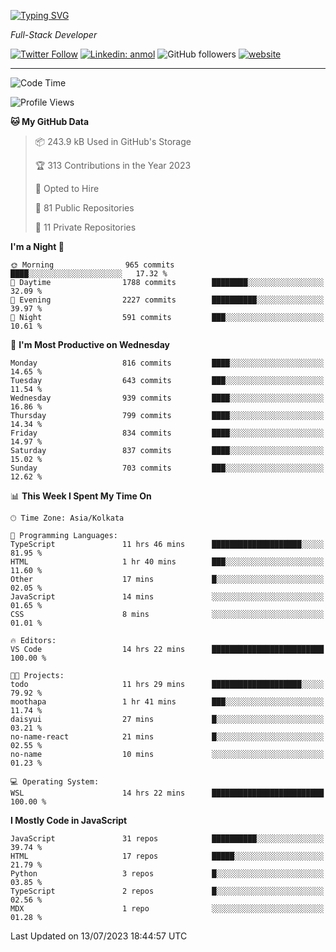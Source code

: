 [![Typing SVG](https://readme-typing-svg.herokuapp.com?lines=HI%2C+I'm+Tonal;I'm+a+Full+Stack+Developer)](https://git.io/typing-svg)

<p><em>Full-Stack Developer</em></p>

[![Twitter Follow](https://img.shields.io/twitter/follow/tonalmathew?style=flat)](https://twitter.com/intent/follow?screen_name=tonalmathew)
[![Linkedin: anmol](https://img.shields.io/badge/tonal-mathew?style=flat-square&logo=Linkedin&logoColor=white&link=https://www.linkedin.com/in/tonal-mathew/)](https://www.linkedin.com/in/tonal-mathew/)
![GitHub followers](https://img.shields.io/github/followers/tonalmathew?label=Follow&style=social)
[![website](https://img.shields.io/badge/Website-46a2f1.svg?&style=flat-square&logo=Google-Chrome&logoColor=white&link=http://tonalmathew.github.io/)](http://tonalmathew.github.io/)

---
<!--START_SECTION:waka-->
![Code Time](http://img.shields.io/badge/Code%20Time-1%2C078%20hrs%207%20mins-blue)

![Profile Views](http://img.shields.io/badge/Profile%20Views-0-blue)

**🐱 My GitHub Data** 

> 📦 243.9 kB Used in GitHub's Storage 
 > 
> 🏆 313 Contributions in the Year 2023
 > 
> 💼 Opted to Hire
 > 
> 📜 81 Public Repositories 
 > 
> 🔑 11 Private Repositories 
 > 
**I'm a Night 🦉** 

```text
🌞 Morning                965 commits         ████░░░░░░░░░░░░░░░░░░░░░   17.32 % 
🌆 Daytime                1788 commits        ████████░░░░░░░░░░░░░░░░░   32.09 % 
🌃 Evening                2227 commits        ██████████░░░░░░░░░░░░░░░   39.97 % 
🌙 Night                  591 commits         ███░░░░░░░░░░░░░░░░░░░░░░   10.61 % 
```
📅 **I'm Most Productive on Wednesday** 

```text
Monday                   816 commits         ████░░░░░░░░░░░░░░░░░░░░░   14.65 % 
Tuesday                  643 commits         ███░░░░░░░░░░░░░░░░░░░░░░   11.54 % 
Wednesday                939 commits         ████░░░░░░░░░░░░░░░░░░░░░   16.86 % 
Thursday                 799 commits         ████░░░░░░░░░░░░░░░░░░░░░   14.34 % 
Friday                   834 commits         ████░░░░░░░░░░░░░░░░░░░░░   14.97 % 
Saturday                 837 commits         ████░░░░░░░░░░░░░░░░░░░░░   15.02 % 
Sunday                   703 commits         ███░░░░░░░░░░░░░░░░░░░░░░   12.62 % 
```


📊 **This Week I Spent My Time On** 

```text
🕑︎ Time Zone: Asia/Kolkata

💬 Programming Languages: 
TypeScript               11 hrs 46 mins      ████████████████████░░░░░   81.95 % 
HTML                     1 hr 40 mins        ███░░░░░░░░░░░░░░░░░░░░░░   11.60 % 
Other                    17 mins             █░░░░░░░░░░░░░░░░░░░░░░░░   02.05 % 
JavaScript               14 mins             ░░░░░░░░░░░░░░░░░░░░░░░░░   01.65 % 
CSS                      8 mins              ░░░░░░░░░░░░░░░░░░░░░░░░░   01.01 % 

🔥 Editors: 
VS Code                  14 hrs 22 mins      █████████████████████████   100.00 % 

🐱‍💻 Projects: 
todo                     11 hrs 29 mins      ████████████████████░░░░░   79.92 % 
moothapa                 1 hr 41 mins        ███░░░░░░░░░░░░░░░░░░░░░░   11.74 % 
daisyui                  27 mins             █░░░░░░░░░░░░░░░░░░░░░░░░   03.21 % 
no-name-react            21 mins             █░░░░░░░░░░░░░░░░░░░░░░░░   02.55 % 
no-name                  10 mins             ░░░░░░░░░░░░░░░░░░░░░░░░░   01.23 % 

💻 Operating System: 
WSL                      14 hrs 22 mins      █████████████████████████   100.00 % 
```

**I Mostly Code in JavaScript** 

```text
JavaScript               31 repos            ██████████░░░░░░░░░░░░░░░   39.74 % 
HTML                     17 repos            █████░░░░░░░░░░░░░░░░░░░░   21.79 % 
Python                   3 repos             █░░░░░░░░░░░░░░░░░░░░░░░░   03.85 % 
TypeScript               2 repos             █░░░░░░░░░░░░░░░░░░░░░░░░   02.56 % 
MDX                      1 repo              ░░░░░░░░░░░░░░░░░░░░░░░░░   01.28 % 
```




 Last Updated on 13/07/2023 18:44:57 UTC
<!--END_SECTION:waka-->
